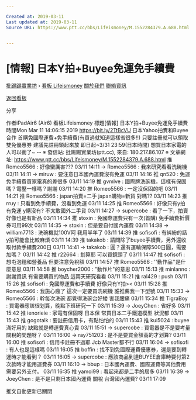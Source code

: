 ```yaml
---

Created at: 2019-03-11
Last updated at: 2019-03-11
Source URL: https://www.ptt.cc/bbs/Lifeismoney/M.1552284379.A.688.html


---
```


# [情報] 日本Y拍+Buyee免運免手續費


[批踢踢實業坊](https://www.ptt.cc/bbs/) › [看板 Lifeismoney](https://www.ptt.cc/bbs/Lifeismoney/index.html) [關於我們](https://www.ptt.cc/about.html) [聯絡資訊](https://www.ptt.cc/contact.html)

[返回看板](https://www.ptt.cc/bbs/Lifeismoney/index.html)

分享

作者iPadAir6 (Air6)
看板Lifeismoney
標題\[情報\] 日本Y拍+Buyee免運免手續費
時間Mon Mar 11 14:06:15 2019
<https://bit.ly/2TtBcVU> 日本Yahoo拍賣和Buyee合作 首購免國際運費+免手續費(有買過就知道這樣省很多!!) 只要註冊就可以領取雙免優惠券 建議先註冊領起來放 即日起~3/31 23:59(日本時間) 想買日本家電的人可以衝了~ -- ※ 發信站: 批踢踢實業坊(ptt.cc), 來自: 180.217.86.107 ※ 文章網址: <https://www.ptt.cc/bbs/Lifeismoney/M.1552284379.A.688.html>
推 Romeo5566 : 好像蠻厲害??? 03/11 14:11
→ Romeo5566 : 我來研究看看洗碗機 03/11 14:11
→ miruw : 要注意日本國內運費沒有免運 03/11 14:16
推 qn520 : 免運免手續費買家電真的差很多 03/11 14:19
推 gvmlve : 國際牌洗碗機，這樣有保固嗎？電壓一樣嗎？謝謝 03/11 14:20
推 Romeo5566 : 一定沒保固的吧 03/11 14:21
推 Romeo5566 : japan拍賣=二手 japan購物=新貨 對嗎?? 03/11 14:23
推 rruy : 只看到免手續費，沒看到免運 03/11 14:25
推 Romeo5566 : 好像只有y拍 有免運 y購沒有? 不太敢國外二手貨 03/11 14:27
→ supercobe : 看了一下，拍賣好像也是有新品 03/11 14:34
推 stoxin : 免國際運費只有一次(首購) 免手續費折價券可用99次 03/11 14:35
→ stoxin : 但是要自付國內運費 03/11 14:38
→ william7713 : 洗碗機就100V阿 我用半年了 03/11 14:39
推 sofisofi : 有糾紛的話 y拍可能會比較麻煩 03/11 14:39
推 takakob : 請問除了buyee手續費，另外還收取付款手續費200日 03/11 14:41
→ takakob : 圓？還有運輸保障500日圓，需要加嗎？ 03/11 14:42
推 r22664 : 划算耶 可以買鏡頭了 03/11 14:47
推 sofisofi : 想屯泡麵和營養品 但要注意免稅額 03/11 14:57
推 Romeo5566 : ''動作品''是什麼意思 03/11 14:58
推 boycher2000 : "動作片"的意思 03/11 15:13
推 minlanno : 謝謝資訊 有需要購買的物品 這兩天研究看看 03/11 15:21
推 ral429 : push 03/11 15:26
推 sofisofi : 免國際運費和手續費 好像只有Y拍>< 03/11 15:28
推 Romeo5566 : 我施心瘋了 這次一定要買洗碗機 誰推薦我一下型號 03/11 15:33
→ Romeo5566 : 幹每次洗碗 都覺得洗碗台好矮 害我腰痛 03/11 15:34
推 TigraBoy : 買電器應該很划算，晚點下班研究一下 03/11 15:39
→ JoeyChen : 省好多 03/11 15:42
推 ienorieie : 家電有保固呀 日本保 常買日本二手鐵道模型 狀況都 03/11 15:43
推 gogotalk : 要註冊信用卡，有點怕怕的 03/11 15:43
推 kui5024 : buyee滿好用的 缺點就是轉運費真心貴 03/11 15:51
→ supercobe : 買電器是不是要考量關稅的問題呀？ 03/11 16:00
→ ray751203 : 是不是要買金額高的才划算? 03/11 16:00
推 sofisofi : 信用卡註冊不過耶 Jcb Master都不行 03/11 16:04
→ sofisofi : 有人也是這樣嗎 03/11 16:05
推 boffin : 找不到免國際運費優惠券，還是要到轉運時才能看到？ 03/11 16:05
→ supercobe : 應該商品到達BUYEE倉庫時要付第2次款時才能用運費券 03/11 16:10
→ bbup : 日本國內運費、國際運費等其他費用需要另外支付。 03/11 16:35
推 yamoi99 : 看起來都是二手的居多 03/11 16:39
→ JoeyChen : 是不是只剩日本國內運費 關稅 台灣國內運費? 03/11 17:09

推文自動更新已關閉

